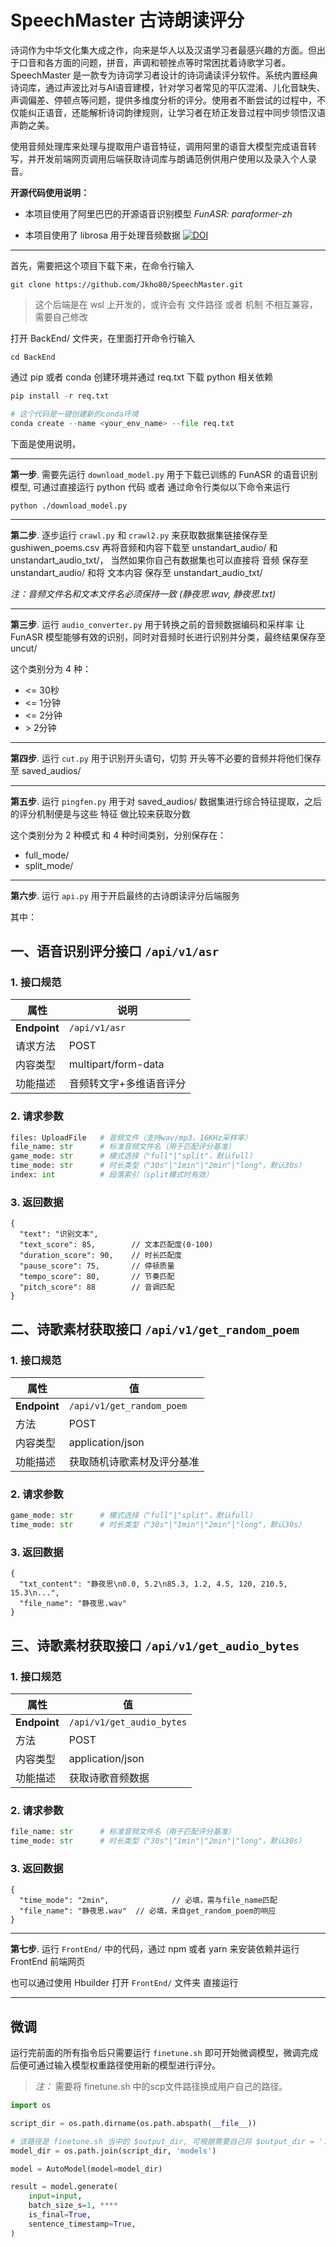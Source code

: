 # SpeechMaster 古诗朗读评分

诗词作为中华文化集大成之作，向来是华人以及汉语学习者最感兴趣的方面。但出于口音和各方面的问题，拼音，声调和顿挫点等时常困扰着诗歌学习者。 SpeechMaster 是一款专为诗词学习者设计的诗词诵读评分软件。系统内置经典诗词库，通过声波比对与AI语音建模，针对学习者常见的平仄混淆、儿化音缺失、声调偏差、停顿点等问题，提供多维度分析的评分。使用者不断尝试的过程中，不仅能纠正语音，还能解析诗词韵律规则，让学习者在矫正发音过程中同步领悟汉语声韵之美。

使用音频处理库来处理与提取用户语音特征，调用阿里的语音大模型完成语音转写，并开发前端网页调用后端获取诗词库与朗诵范例供用户使用以及录入个人录音。

**开源代码使用说明：**

- 本项目使用了阿里巴巴的开源语音识别模型 _FunASR: paraformer-zh_ 

- 本项目使用了 librosa 用于处理音频数据
[![DOI](https://zenodo.org/badge/DOI/10.5281/zenodo.15006942.svg)](https://doi.org/10.5281/zenodo.15006942)

---

首先，需要把这个项目下载下来，在命令行输入
``` shell
git clone https://github.com/Jkho80/SpeechMaster.git
```

> 这个后端是在 wsl 上开发的，或许会有 文件路径 或者 机制 不相互兼容，需要自己修改

打开 BackEnd/ 文件夹，在里面打开命令行输入

``` shell
cd BackEnd
```


通过 pip 或者 conda 创建环境并通过 req.txt 下载 python 相关依赖
``` python
pip install -r req.txt
```
``` python
# 这个代码是一键创建新的conda环境
conda create --name <your_env_name> --file req.txt
```

下面是使用说明，

---

**第一步**. 需要先运行 `download_model.py` 用于下载已训练的 FunASR 的语音识别模型, 可通过直接运行 python 代码 或者 通过命令行类似以下命令来运行
```shell
python ./download_model.py
```
---
**第二步**. 逐步运行 `crawl.py` 和 `crawl2.py` 来获取数据集链接保存至 gushiwen_poems.csv 再将音频和内容下载至 unstandart_audio/ 和 unstandart_audio_txt/，
当然如果你自己有数据集也可以直接将 音频 保存至 unstandart_audio/ 和将 文本内容 保存至 unstandart_audio_txt/

*注：音频文件名和文本文件名必须保持一致 (静夜思.wav, 静夜思.txt)*

---

**第三步**. 运行 `audio_converter.py` 用于转换之前的音频数据编码和采样率 让 FunASR 模型能够有效的识别，同时对音频时长进行识别并分类，最终结果保存至 uncut/

这个类别分为 4 种：
* <= 30秒
* <= 1分钟
* <= 2分钟
* \> 2分钟 
---

**第四步**. 运行 `cut.py` 用于识别开头语句，切剪 开头等不必要的音频并将他们保存至 saved_audios/

---

**第五步**. 运行 `pingfen.py` 用于对 saved_audios/ 数据集进行综合特征提取，之后的评分机制便是与这些 特征 做比较来获取分数

这个类别分为 2 种模式 和 4 种时间类别，分别保存在：
* full_mode/
* split_mode/
---

**第六步**. 运行 `api.py` 用于开启最终的古诗朗读评分后端服务

其中：

## 一、语音识别评分接口 `/api/v1/asr`

### 1. 接口规范
| 属性        | 说明                          |
|-------------|-------------------------------|
| **Endpoint** | `/api/v1/asr`  |
| 请求方法     | POST                          |
| 内容类型     | multipart/form-data           |
| 功能描述     | 音频转文字+多维语音评分        |

### 2. 请求参数
```python
files: UploadFile   # 音频文件（支持wav/mp3，16KHz采样率）
file_name: str      # 标准音频文件名（用于匹配评分基准）
game_mode: str      # 模式选择（"full"|"split"，默认full）
time_mode: str      # 时长类型（"30s"|"1min"|"2min"|"long"，默认30s）
index: int          # 段落索引（split模式时有效）
```

### 3. 返回数据
```
{
  "text": "识别文本",
  "text_score": 85,        // 文本匹配度(0-100)
  "duration_score": 90,    // 时长匹配度 
  "pause_score": 75,       // 停顿质量
  "tempo_score": 80,       // 节奏匹配
  "pitch_score": 88        // 音调匹配
}
```

## 二、诗歌素材获取接口 `/api/v1/get_random_poem`

### 1. 接口规范
| 属性        | 值                          |
|-------------|----------------------------|
| **Endpoint** | `/api/v1/get_random_poem`  |
| 方法        | POST                       |
| 内容类型    | application/json           |
| 功能描述    | 获取随机诗歌素材及评分基准   |

### 2. 请求参数
```python
game_mode: str      # 模式选择（"full"|"split"，默认full）
time_mode: str      # 时长类型（"30s"|"1min"|"2min"|"long"，默认30s）
```

### 3. 返回数据
```
{
  "txt_content": "静夜思\n0.0, 5.2\n85.3, 1.2, 4.5, 120, 210.5, 15.3\n...",
  "file_name": "静夜思.wav"
}
```

## 三、诗歌素材获取接口 `/api/v1/get_audio_bytes`

### 1. 接口规范
| 属性        | 值                          |
|-------------|----------------------------|
| **Endpoint** | `/api/v1/get_audio_bytes`  |
| 方法        | POST                       |
| 内容类型    | application/json           |
| 功能描述    | 获取诗歌音频数据             |

### 2. 请求参数
```python
file_name: str      # 标准音频文件名（用于匹配评分基准）
time_mode: str      # 时长类型（"30s"|"1min"|"2min"|"long"，默认30s）
```

### 3. 返回数据
```
{
  "time_mode": "2min",              // 必填，需与file_name匹配
  "file_name": "静夜思.wav"  // 必填，来自get_random_poem的响应
}
```


---


**第七步**. 运行 `FrontEnd/` 中的代码，通过 npm 或者 yarn 来安装依赖并运行 FrontEnd 前端网页

也可以通过使用 Hbuilder 打开 `FrontEnd/` 文件夹 直接运行

---

## 微调

运行完前面的所有指令后只需要运行 `finetune.sh` 即可开始微调模型，微调完成后便可通过输入模型权重路径使用新的模型进行评分。

> *注：* 需要将 finetune.sh 中的scp文件路径换成用户自己的路径。

```python
import os

script_dir = os.path.dirname(os.path.abspath(__file__))

# 该路径是 finetune.sh 当中的 $output_dir, 可根据需要自己将 $output_dir = './models' 换成自己的路径想要的
model_dir = os.path.join(script_dir, 'models')

model = AutoModel(model=model_dir)

result = model.generate(
    input=input,
    batch_size_s=1, ****
    is_final=True, 
    sentence_timestamp=True,
)
```
